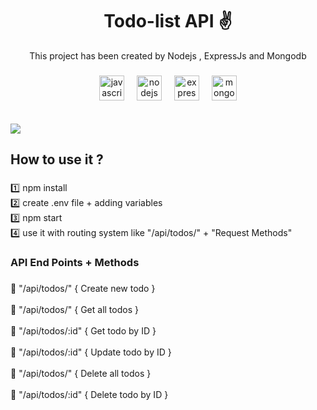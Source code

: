 <h1 align="center">Todo-list API ✌️</h1>

<p align="center">This project has been created by Nodejs , ExpressJs and Mongodb</p>

###

<div align="center">
  <img src="https://cdn.jsdelivr.net/gh/devicons/devicon/icons/javascript/javascript-original.svg" height="40" alt="javascript logo"  />
  <img width="12" />
  <img src="https://cdn.jsdelivr.net/gh/devicons/devicon/icons/nodejs/nodejs-original.svg" height="40" alt="nodejs logo"  />
  <img width="12" />
  <img src="https://cdn.jsdelivr.net/gh/devicons/devicon/icons/express/express-original.svg" height="40" alt="express logo"  />
  <img width="12" />
  <img src="https://cdn.jsdelivr.net/gh/devicons/devicon/icons/mongodb/mongodb-original.svg" height="40" alt="mongodb logo"  />
</div><br><br>

<img src="https://github.com/ArefShojaei/todo-list-api/assets/134844185/cf8f495d-bd9d-4121-a132-166472624397" />



###

<h2 align="left">How to use it ?</h2>

###

<p align="left">1️⃣ npm install<br>2️⃣ create .env file + adding variables<br>3️⃣ npm start<br>4️⃣ use it with routing system like "/api/todos/" + "Request Methods"</p>

###

<h3 align="left">API End Points + Methods</h3>

###

<p align="left">🔗 <POST> "/api/todos/"  { Create new todo }<br><br>🔗 <GET> "/api/todos/"    { Get all todos }<br><br>🔗 <GET> "/api/todos/:id"    { Get todo by ID }<br><br>🔗 <PATCH> "/api/todos/:id"   { Update todo by ID }  <br><br>🔗 <DELETE> "/api/todos/"    { Delete all todos }<br><br>🔗 <DELETE> "/api/todos/:id"    { Delete todo by ID }</p>

###
